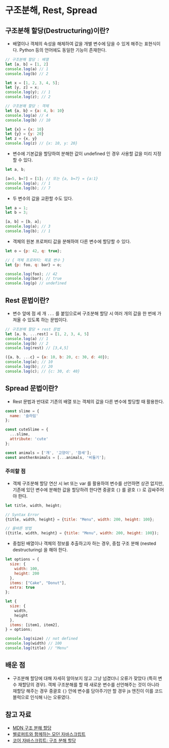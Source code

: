 # 구조분해, Rest, Spread 

## 구조분해 할당(Destructuring)이란? 
- 배열이나 객체의 속성을 해체하여 값을 개별 변수에 담을 수 있게 해주는 표현식이다. Python 등의 언어에도 동일한 기능이 존재한다. 
```js
// 구조분해 할당 : 배열
let [a, b] = [1, 2]
console.log(a) // 1
console.log(b) // 2

let x = [1, 2, 3, 4, 5];
let [y, z] = x;
console.log(y); // 1
console.log(z); // 2

// 구조분해 할당 : 객체
let {a, b} = {a: 4, b: 10}
console.log(a) // 4
console.log(b) // 10

let {x} = {x: 10}
let {y} = {y: 20}
let z = {x, y}
console.log(z) // {x: 10, y: 20}
````
- 변수에 기본값을 할당하여 분해한 값이 undefined 인 경우 사용할 값을 미리 지정할 수 있다. 
```js
let a, b;

[a=5, b=7] = [1]; // 또는 {a, b=7} = {a:1}
console.log(a); // 1
console.log(b); // 7
````
- 두 변수의 값을 교환할 수도 있다. 
```js
let a = 1;
let b = 3;

[a, b] = [b, a];
console.log(a); // 3
console.log(b); // 1
````
- 객체의 원본 프로퍼티 값을 분해하여 다른 변수에 할당할 수 있다.
```js
let o = {p: 42, q: true};

// { 객체 프로퍼티: 목표 변수 }
let {p: foo, q: bar} = o;

console.log(foo); // 42
console.log(bar); // true
console.log(p) // undefined
````

## Rest 문법이란? 
- 변수 앞에 점 세 개 `...` 를 붙임으로써 구조분해 할당 시 여러 개의 값을 한 번에 가져올 수 있도록 하는 문법이다. 
```js
// 구조분해 할당 + rest 문법
let [a, b, ...rest] = [1, 2, 3, 4, 5]
console.log(a) // 1
console.log(b) // 2
console.log(rest) // [3,4,5]

({a, b, ...c} = {a: 10, b: 20, c: 30, d: 40});
console.log(a); // 10
console.log(b); // 20
console.log(c); // {c: 30, d: 40}
```

## Spread 문법이란?
- Rest 문법과 반대로 기존의 배열 또는 객체의 값을 다른 변수에 할당할 때 활용한다.
```js
const slime = {
  name: '슬라임'
};

const cuteSlime = {
  ...slime,
  attribute: 'cute'
};

const animals = ['개', '고양이', '참새'];
const anotherAnimals = [...animals, '비둘기'];
````

### 주의할 점
- 객체 구조분해 할당 연산 시 let 또는 var 를 활용하여 변수를 선언하면 상관 없지만, 기존에 있던 변수에 분해한 값을 할당하려 한다면 중괄호 `{}` 를 괄호 `()` 로 감싸주어야 한다. 
```js
let title, width, height;

// Syntax Error
{title, width, height} = {title: "Menu", width: 200, height: 100};

// 올바른 방법
({title, width, height} = {title: "Menu", width: 200, height: 100});
````
- 중첩된 배열이나 객체의 정보를 추출하고자 하는 경우, 중첩 구조 분해 (nested destructuring) 을 해야 한다. 
```js
let options = {
  size: {
    width: 100,
    height: 200
  },
  items: ["Cake", "Donut"],
  extra: true
};

let {
  size: { 
    width,
    height
  },
  items: [item1, item2], 
} = options;

console.log(size) // not defined
console.log(width) // 100
console.log(title) // "Menu"
````

## 배운 점
- 구조분해 할당에 대해 자세히 알아보지 않고 그냥 넘겼더니 오류가 잦았다 (특히 변수 재할당의 경우). 객체 구조분해를 할 때 새로운 변수를 선언해주는 것이 아니라 재할당 해주는 경우 중괄호 `{}` 안에 변수를 담아주기만 할 경우 js 엔진이 이를 코드 블럭으로 인식해 나는 오류였다. 

## 참고 자료
- [MDN 구조 분해 할당](https://developer.mozilla.org/ko/docs/Web/JavaScript/Reference/Operators/Destructuring_assignment)
- [벨로퍼트와 함께하는 모던 자바스크립트](https://learnjs.vlpt.us/useful/07-spread-and-rest.html)
- [코어 자바스크립트: 구조 분해 할당](https://ko.javascript.info/destructuring-assignment)